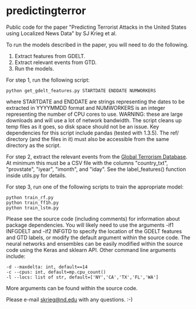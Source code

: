 # predictingterror
Public code for the paper "Predicting Terrorist Attacks in the United States using Localized News Data" by SJ Krieg et al.

To run the models described in the paper, you will need to do the following.
1. Extract features from GDELT.
2. Extract relevant events from GTD.
3. Run the models.

For step 1, run the following script:
  ```
  python get_gdelt_features.py STARTDATE ENDDATE NUMWORKERS
  ```
  where STARTDATE and ENDDATE are strings representing the dates to be extracted in YYYYMMDD format
  and NUMWORKERS is an integer representing the number of CPU cores to use.
  WARNING: these are large downloads and will use a lot of network bandwidth. The script cleans up temp files as it goes, so disk space should not be an issue.
  Key dependencies for this script include pandas (tested with 1.3.5).
  The ref/ directory (and the files in it) must also be accessible from the same directory as the script.

For step 2, extract the relevant events from the [Global Terrorism Database](https://www.start.umd.edu/gtd/). At minimum this must be a CSV file with the columns "country_txt", "provstate",  "iyear", "imonth", and "iday". See the label_features() function inside utils.py for details.

For step 3, run one of the following scripts to train the appropriate model:
  ```
  python train_rf.py
  python train_ff1h.py
  python train_lstm.py
  ```
  Please see the source code (including comments) for information about package dependencies.
  You will likely need to use the arguments -if1 INFGDELT and -if2 INFGTD to specify the location of the GDELT features and GTD labels, or modify the default argument within the source code.
  The neural networks and ensembles can be easily modified within the source code using the Keras and sklearn API.
  Other command line arguments include:
  ```
  -d --maxdelta: int, default==14
  -c --cpus: int, default=mp.cpu_count()
  -l --locs: list of str, default=['NY','CA','TX','FL','WA']
  ```
  More arguments can be found within the source code.
  
Please e-mail skrieg@nd.edu with any questions. :-)
